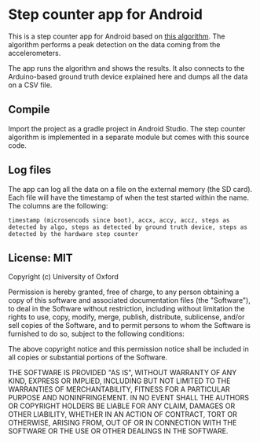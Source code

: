Step counter app for Android
============================

This is a step counter app for Android based on [this algorithm](https://github.com/4YP/Java-Step-Counter).
The algorithm performs a peak detection on the data coming from the accelerometers.

The app runs the algorithm and shows the results.
It also connects to the Arduino-based ground truth device explained here and dumps all the data on a CSV file.


## Compile

Import the project as a gradle project in Android Studio.
The step counter algorithm is implemented in a separate module but comes with this source code.

## Log files

The app can log all the data on a file on the external memory (the SD card).
Each file will have the timestamp of when the test started within the name.
The columns are the following:

    timestamp (microsencods since boot), accx, accy, accz, steps as detected by algo, steps as detected by ground truth device, steps as detected by the hardware step counter


## License: MIT

Copyright (c) University of Oxford

Permission is hereby granted, free of charge, to any person obtaining a copy
of this software and associated documentation files (the "Software"), to deal
in the Software without restriction, including without limitation the rights
to use, copy, modify, merge, publish, distribute, sublicense, and/or sell
copies of the Software, and to permit persons to whom the Software is
furnished to do so, subject to the following conditions:

The above copyright notice and this permission notice shall be included in all
copies or substantial portions of the Software.

THE SOFTWARE IS PROVIDED "AS IS", WITHOUT WARRANTY OF ANY KIND, EXPRESS OR
IMPLIED, INCLUDING BUT NOT LIMITED TO THE WARRANTIES OF MERCHANTABILITY,
FITNESS FOR A PARTICULAR PURPOSE AND NONINFRINGEMENT. IN NO EVENT SHALL THE
AUTHORS OR COPYRIGHT HOLDERS BE LIABLE FOR ANY CLAIM, DAMAGES OR OTHER
LIABILITY, WHETHER IN AN ACTION OF CONTRACT, TORT OR OTHERWISE, ARISING FROM,
OUT OF OR IN CONNECTION WITH THE SOFTWARE OR THE USE OR OTHER DEALINGS IN THE
SOFTWARE.
